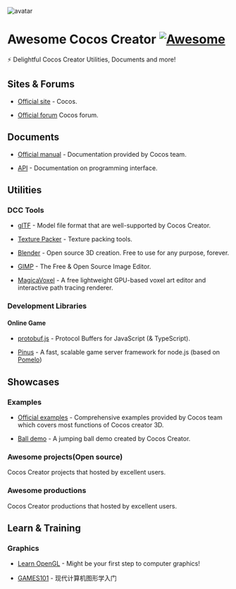 ![avatar](resources/CocosLogo.png)

# Awesome Cocos Creator [![Awesome](https://awesome.re/badge.svg)](https://awesome.re)

⚡️ Delightful Cocos Creator Utilities, Documents and more!

## Sites & Forums

- [Official site](https://www.cocos.com) - Cocos.

- [Official forum](https://forum.cocos.org/) Cocos forum.

## Documents

- [Official manual](https://docs.cocos.com/creator/3.0/manual/en/) - Documentation provided by Cocos team.

- [API](https://docs.cocos.com/creator/3.0/api/en/) - Documentation on programming interface.

## Utilities

### DCC Tools

- [glTF](https://github.com/KhronosGroup/glTF) - Model file format that are well-supported by Cocos Creator.

- [Texture Packer](https://www.codeandweb.com/texturepacker) - Texture packing tools.

- [Blender](https://www.blender.org/) - Open source 3D creation. Free to use for any purpose, forever.

- [GIMP](https://www.gimp.org/) - The Free & Open Source Image Editor.

- [MagicaVoxel](https://ephtracy.github.io/) - A free lightweight GPU-based voxel art editor and interactive path tracing renderer.

### Development Libraries

#### Online Game

- [protobuf.js](https://github.com/protobufjs/protobuf.js/) - Protocol Buffers for JavaScript (& TypeScript).

- [Pinus](https://github.com/node-pinus/pinus) - A fast, scalable game server framework for node.js (based on [Pomelo](https://github.com/NetEase/pomelo))

## Showcases

### Examples

- [Official examples](https://github.com/cocos-creator/example-3d) - Comprehensive examples provided by Cocos team which covers most functions of Cocos creator 3D.

- [Ball demo](https://github.com/cocos-creator/demo-ball) - A jumping ball demo created by Cocos Creator.

### Awesome projects(Open source)

Cocos Creator projects that hosted by excellent users.

### Awesome productions

Cocos Creator productions that hosted by excellent users.

<!-- TODO -->

## Learn & Training

### Graphics

- [Learn OpenGL](https://learnopengl.com/) - Might be your first step to computer graphics!

- [GAMES101](https://sites.cs.ucsb.edu/~lingqi/teaching/games101.html) - 现代计算机图形学入门
